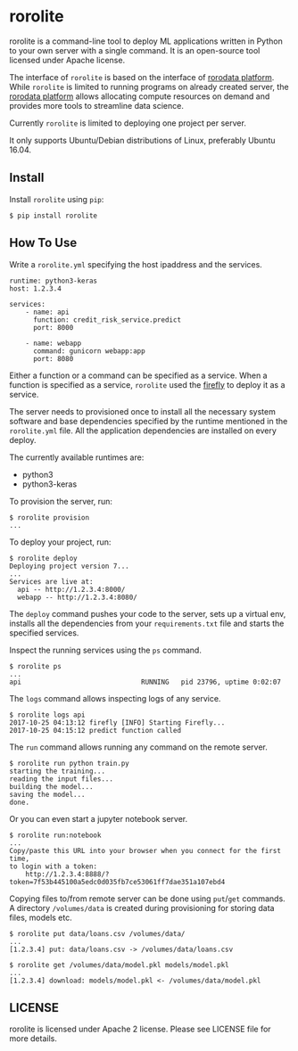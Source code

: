 # rorolite

rorolite is a command-line tool to deploy ML applications written in Python to your own server with a single command. It is an open-source tool licensed under Apache license.

The interface of `rorolite` is based on the interface of [rorodata platform][rorodata]. While `rorolite` is limited to running programs on already created server, the [rorodata platform][rorodata] allows allocating compute resources on demand and provides more tools to streamline data science.

Currently `rorolite` is limited to deploying one project per server.

It only supports Ubuntu/Debian distributions of Linux, preferably Ubuntu 16.04. 

[rorodata]: http://rorodata.com/

## Install

Install `rorolite`  using `pip`:

    $ pip install rorolite

## How To Use

Write a `rorolite.yml` specifying the host ipaddress and the services.

    runtime: python3-keras
    host: 1.2.3.4

    services:
        - name: api
          function: credit_risk_service.predict
          port: 8000

        - name: webapp
          command: gunicorn webapp:app
          port: 8080

Either a function or a command can be specified as a service. When a function is specified as a service, `rorolite` used the [firefly][] to deploy it as a service.

[firefly]: http://firefly-python.readthedocs.io/

The server needs to provisioned once to install all the necessary system software and base dependencies specified by the runtime mentioned in the `rorolite.yml` file. All the application dependencies are installed on every deploy.

The currently available runtimes are:

* python3
* python3-keras

To provision the server, run:

    $ rorolite provision
    ...
    
To deploy your project, run:

    $ rorolite deploy
    Deploying project version 7...
    ...
    Services are live at:
      api -- http://1.2.3.4:8000/
      webapp -- http://1.2.3.4:8080/

The `deploy` command pushes your code to the server, sets up a virtual env, installs all the dependencies from your `requirements.txt` file and starts the specified services.

Inspect the running services using the `ps` command.

    $ rorolite ps
    ...
    api                              RUNNING   pid 23796, uptime 0:02:07

The `logs` command allows inspecting logs of any service.

    $ rorolite logs api
    2017-10-25 04:13:12 firefly [INFO] Starting Firefly...    
    2017-10-25 04:15:12 predict function called

The `run` command allows running any command on the remote server.
    
    $ rorolite run python train.py
    starting the training...
    reading the input files...
    building the model...
    saving the model...
    done.

Or you can even start a jupyter notebook server.
    
    $ rorolite run:notebook
    ...
    Copy/paste this URL into your browser when you connect for the first time,
    to login with a token:
        http://1.2.3.4:8888/?token=7f53b445100a5edc0d035fb7ce53061ff7dae351a107ebd4   

Copying files to/from remote server can be done using ``put``/``get`` commands. A directory ``/volumes/data`` is created during provisioning for storing data files, models etc.

    $ rorolite put data/loans.csv /volumes/data/
    ...
    [1.2.3.4] put: data/loans.csv -> /volumes/data/loans.csv

    $ rorolite get /volumes/data/model.pkl models/model.pkl
    ...
    [1.2.3.4] download: models/model.pkl <- /volumes/data/model.pkl

## LICENSE

rorolite is licensed under Apache 2 license. Please see LICENSE file for more details.
